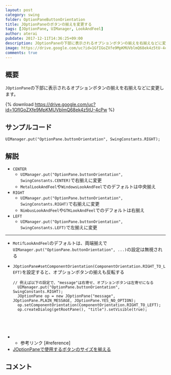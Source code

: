 ```yaml
---
layout: post
category: swing
folder: OptionPaneButtonOrientation
title: JOptionPaneのボタンの揃えを変更する
tags: [JOptionPane, UIManager, LookAndFeel]
author: aterai
pubdate: 2017-12-11T14:36:25+09:00
description: JOptionPaneの下部に表示されるオプションボタンの揃えを右揃えなどに変更します。
image: https://drive.google.com/uc?id=1GfIGoZXfe9MpKMUVblmQ68ek4z5tU-4cPw
comments: true
---
```

## 概要
`JOptionPane`の下部に表示されるオプションボタンの揃えを右揃えなどに変更します。

{% download https://drive.google.com/uc?id=1GfIGoZXfe9MpKMUVblmQ68ek4z5tU-4cPw %}

## サンプルコード
<pre class="prettyprint"><code>UIManager.put("OptionPane.buttonOrientation", SwingConstants.RIGHT);
</code></pre>


## 解説
- `CENTER`
    - `UIManager.put("OptionPane.buttonOrientation", SwingConstants.CENTER)`で右揃えに変更
    - `MetalLookAndFeel`や`WindowsLookAndFeel`でのデフォルトは中央揃え
- `RIGHT`
    - `UIManager.put("OptionPane.buttonOrientation", SwingConstants.RIGHT)`で右揃えに変更
    - `NimbusLookAndFeel`や`GTKLookAndFeel`でのデフォルトは右揃え
- `LEFT`
    - `UIManager.put("OptionPane.buttonOrientation", SwingConstants.LEFT)`で左揃えに変更

<!-- dummy comment line for breaking list -->

- - - -
- `MotifLookAndFeel`のデフォルトは、両端揃えで`UIManager.put("OptionPane.buttonOrientation", ...)`の設定は無視される
- `JOptionPane#setComponentOrientation(ComponentOrientation.RIGHT_TO_LEFT)`を設定すると、オプションボタンの揃えも反転する
    
    <pre class="prettyprint"><code>// 例えば以下の設定で、"message"は右寄せ、オプションボタンは左寄せになる
    UIManager.put("OptionPane.buttonOrientation", SwingConstants.RIGHT);
    JOptionPane op = new JOptionPane("message", JOptionPane.PLAIN_MESSAGE, JOptionPane.YES_NO_OPTION);
    op.setComponentOrientation(ComponentOrientation.RIGHT_TO_LEFT);
    op.createDialog(getRootPane(), "title").setVisible(true);
</code></pre>
- * 参考リンク [#reference]
- [JOptionPaneで使用するボタンのサイズを揃える](https://ateraimemo.com/Swing/SameSizeButtons.html)

<!-- dummy comment line for breaking list -->

## コメント
